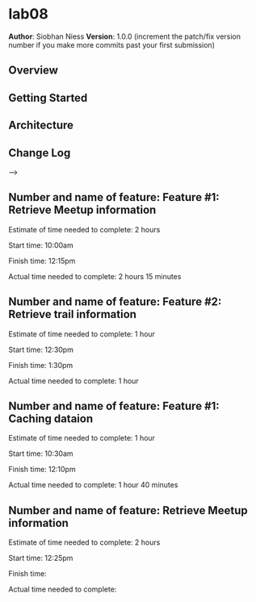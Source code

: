 # lab08

**Author**: Siobhan Niess
**Version**: 1.0.0 (increment the patch/fix version number if you make more commits past your first submission)

## Overview
<!-- Provide a high level overview of what this application is and why you are building it, beyond the fact that it's an assignment for this class. (i.e. What's your problem domain?) -->

## Getting Started
<!-- What are the steps that a user must take in order to build this app on their own machine and get it running? -->

## Architecture
<!-- Provide a detailed description of the application design. What technologies (languages, libraries, etc) you're using, and any other relevant design information. -->

## Change Log
<!-- Use this area to document the iterative changes made to your application as each feature is successfully implemented. Use time stamps. Here's an examples:

01-01-2001 4:59pm - Application now has a fully-functional express server, with a GET route for the location resource.

## Credits and Collaborations
<!-- Give credit (and a link) to other people or resources that helped you build this application. -->
-->

## Number and name of feature: Feature #1: Retrieve Meetup information

Estimate of time needed to complete: 2 hours

Start time: 10:00am

Finish time: 12:15pm

Actual time needed to complete: 2 hours 15 minutes


## Number and name of feature: Feature #2: Retrieve trail information

Estimate of time needed to complete: 1 hour

Start time: 12:30pm

Finish time: 1:30pm

Actual time needed to complete: 1 hour

## Number and name of feature: Feature #1: Caching dataion

Estimate of time needed to complete: 1 hour

Start time: 10:30am

Finish time: 12:10pm

Actual time needed to complete: 1 hour 40 minutes

## Number and name of feature: Retrieve Meetup information

Estimate of time needed to complete: 2 hours

Start time: 12:25pm

Finish time: 

Actual time needed to complete: 